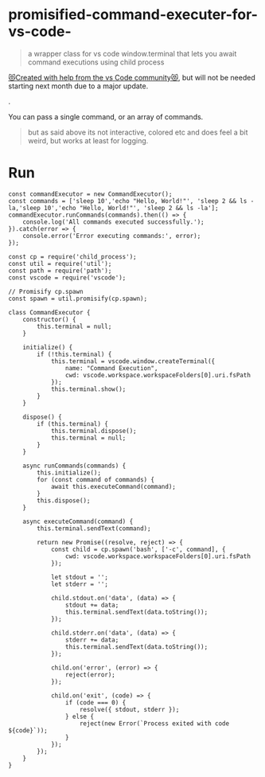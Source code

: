 # promisified-command-executer-for-vs-code-
> a wrapper class for vs code window.terminal that lets you await command executions using child process

[😻Created with help from the vs Code community😻](https://github.com/microsoft/vscode-discussions/discussions/1091#discussioncomment-8730908), but will not be needed starting next month due to a major update.

.
 
You can pass a single command, or an array of commands.

> but as said above its  not interactive, colored etc and does feel a bit weird, but works at least for logging. <br>


# Run

```
const commandExecutor = new CommandExecutor();
const commands = ['sleep 10','echo "Hello, World!"', 'sleep 2 && ls -la,'sleep 10','echo "Hello, World!"', 'sleep 2 && ls -la'];
commandExecutor.runCommands(commands).then(() => {
    console.log('All commands executed successfully.');
}).catch(error => {
    console.error('Error executing commands:', error);
});
```

```
const cp = require('child_process');
const util = require('util');
const path = require('path');
const vscode = require('vscode');

// Promisify cp.spawn
const spawn = util.promisify(cp.spawn);

class CommandExecutor {
    constructor() {
        this.terminal = null;
    }

    initialize() {
        if (!this.terminal) {
            this.terminal = vscode.window.createTerminal({
                name: "Command Execution",
                cwd: vscode.workspace.workspaceFolders[0].uri.fsPath
            });
            this.terminal.show();
        }
    }

    dispose() {
        if (this.terminal) {
            this.terminal.dispose();
            this.terminal = null;
        }
    }

    async runCommands(commands) {
        this.initialize();
        for (const command of commands) {
            await this.executeCommand(command);
        }
        this.dispose();
    }

    async executeCommand(command) {
        this.terminal.sendText(command);

        return new Promise((resolve, reject) => {
            const child = cp.spawn('bash', ['-c', command], {
                cwd: vscode.workspace.workspaceFolders[0].uri.fsPath
            });

            let stdout = '';
            let stderr = '';

            child.stdout.on('data', (data) => {
                stdout += data;
                this.terminal.sendText(data.toString());
            });

            child.stderr.on('data', (data) => {
                stderr += data;
                this.terminal.sendText(data.toString());
            });

            child.on('error', (error) => {
                reject(error);
            });

            child.on('exit', (code) => {
                if (code === 0) {
                    resolve({ stdout, stderr });
                } else {
                    reject(new Error(`Process exited with code ${code}`));
                }
            });
        });
    }
}

```
